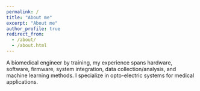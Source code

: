 ```yaml
---
permalink: /
title: "About me"
excerpt: "About me"
author_profile: true
redirect_from: 
  - /about/
  - /about.html
---
```


A biomedical engineer by training, my experience spans hardware, software, firmware, system integration, data collection/analysis, and machine learning methods. I specialize in opto-electric systems for medical applications.

